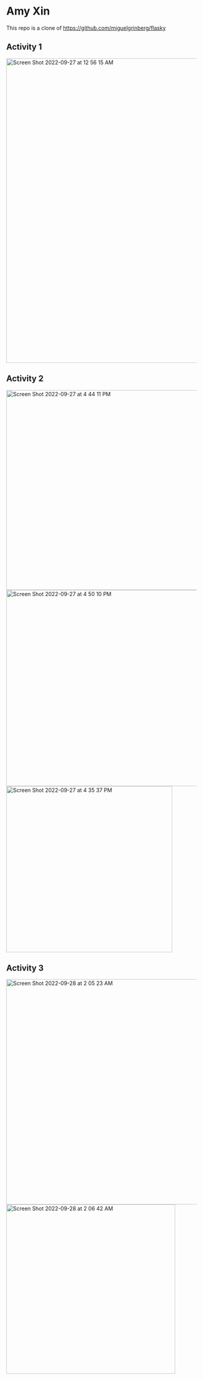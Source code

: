 # Amy Xin
This repo is a clone of https://github.com/miguelgrinberg/flasky

## Activity 1
<img width="804" alt="Screen Shot 2022-09-27 at 12 56 15 AM" src="https://user-images.githubusercontent.com/22310955/192623670-d11f0bd9-0c87-4cbb-96a8-35153589d6c8.png">

## Activity 2
<img width="528" alt="Screen Shot 2022-09-27 at 4 44 11 PM" src="https://user-images.githubusercontent.com/22310955/192631543-4c126809-4afa-4e6a-bc8f-e9f4ef89ebfb.png">
<img width="518" alt="Screen Shot 2022-09-27 at 4 50 10 PM" src="https://user-images.githubusercontent.com/22310955/192632644-15e61724-fff5-409c-9746-b53032239789.png">
<img width="439" alt="Screen Shot 2022-09-27 at 4 35 37 PM" src="https://user-images.githubusercontent.com/22310955/192630033-c98f791f-3771-4a80-b0f7-5800efc0df66.png">

## Activity 3
<img width="595" alt="Screen Shot 2022-09-28 at 2 05 23 AM" src="https://user-images.githubusercontent.com/22310955/192700451-95655549-fe3f-42fa-91a7-fd283735de13.png">
<img width="447" alt="Screen Shot 2022-09-28 at 2 06 42 AM" src="https://user-images.githubusercontent.com/22310955/192700645-ef0b3258-8ca6-4792-af53-7438e7210351.png">
